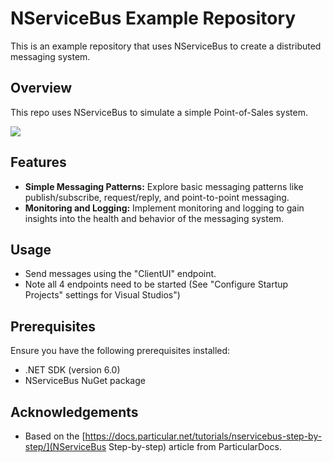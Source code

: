 # NServiceBus Example Repository

This is an example repository that uses NServiceBus to create a distributed messaging system.

## Overview

This repo uses NServiceBus to simulate a simple Point-of-Sales system.

<img src="https://docs.particular.net/tutorials/nservicebus-step-by-step/4-publishing-events/diagram.svg" />

## Features

- **Simple Messaging Patterns:** Explore basic messaging patterns like publish/subscribe, request/reply, and point-to-point messaging.
- **Monitoring and Logging:** Implement monitoring and logging to gain insights into the health and behavior of the messaging system.

## Usage
- Send messages using the "ClientUI" endpoint.
- Note all 4 endpoints need to be started (See "Configure Startup Projects" settings for Visual Studios")

## Prerequisites

Ensure you have the following prerequisites installed:

- .NET SDK (version 6.0)
- NServiceBus NuGet package


## Acknowledgements
- Based on the [https://docs.particular.net/tutorials/nservicebus-step-by-step/](NServiceBus Step-by-step) article from ParticularDocs.
